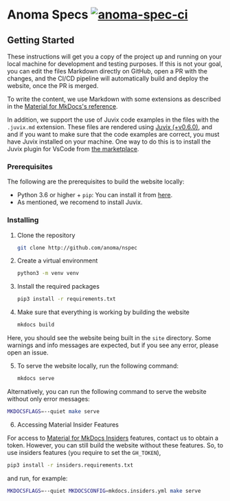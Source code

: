 # Anoma Specs [![anoma-spec-ci](https://github.com/anoma/nspec/actions/workflows/ci.yml/badge.svg)](https://github.com/anoma/nspec/actions/workflows/ci.yml)

## Getting Started

These instructions will get you a copy of the project up and running on your
local machine for development and testing purposes. If this is not your goal,
you can edit the files Markdown directly on GitHub, open a PR with the changes,
and the CI/CD pipeline will automatically build and deploy the website, once
the PR is merged.

To write the content, we use Markdown with some extensions as described in the
[Material for MkDocs's reference](https://squidfunk.github.io/mkdocs-material/reference/).

In addition, we support the use of Juvix code examples in the files with the
`.juvix.md` extension. These files are rendered using [Juvix
(+v0.6.0)](https://docs.juvix.org/), and and if you want to make sure that the
code examples are correct, you must have Juvix installed on your machine. One
way to do this is to install the Juvix plugin for VsCode from [the
marketplace](https://marketplace.visualstudio.com/items?itemName=heliax.juvix-mode).

### Prerequisites

The following are the prerequisites to build the website locally:

- Python 3.6 or higher + `pip`: You can install it from [here](https://www.python.org/downloads/).
- As mentioned, we recomend to install Juvix.


### Installing

1. Clone the repository

    ```bash
    git clone http://github.com/anoma/nspec
    ```

2. Create a virtual environment

    ```bash
    python3 -m venv venv
    ```

3. Install the required packages

    ```bash
    pip3 install -r requirements.txt
    ```

4. Make sure that everything is working by building the website

    ```bash
    mkdocs build
    ```

  Here, you should see the website being built in the `site` directory.
  Some warnings and info messages are expected, but if you see any error, please
  open an issue.

5. To serve the website locally, run the following command:

    ```bash
    mkdocs serve
    ```

Alternatively, you can run the following command to serve the website without
only error messages:

```bash
MKDOCSFLAGS=--quiet make serve
```

6. Accessing Material Insider Features

For access to [Material for MkDocs
Insiders](https://squidfunk.github.io/mkdocs-material/reference/) features,
contact us to obtain a token. However, you can still build the website without
these features. So, to use insiders features (you require to set the `GH_TOKEN`),

```bash
pip3 install -r insiders.requirements.txt
```

and run, for example:

```bash
MKDOCSFLAGS=--quiet MKDOCSCONFIG=mkdocs.insiders.yml make serve
```
